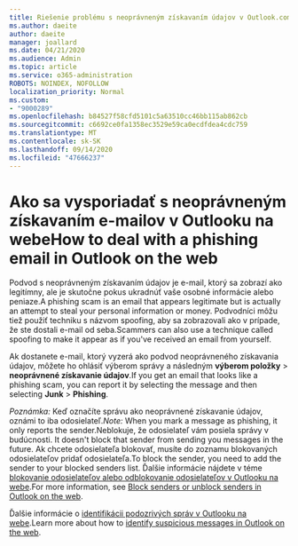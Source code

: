 ```yaml
---
title: Riešenie problému s neoprávneným získavaním údajov v Outlook.com
ms.author: daeite
author: daeite
manager: joallard
ms.date: 04/21/2020
ms.audience: Admin
ms.topic: article
ms.service: o365-administration
ROBOTS: NOINDEX, NOFOLLOW
localization_priority: Normal
ms.custom:
- "9000289"
ms.openlocfilehash: b84527f58cfd5101c5a63510cc46bb115ab862cb
ms.sourcegitcommit: c6692ce0fa1358ec3529e59ca0ecdfdea4cdc759
ms.translationtype: MT
ms.contentlocale: sk-SK
ms.lasthandoff: 09/14/2020
ms.locfileid: "47666237"
---
```

# <a name="how-to-deal-with-a-phishing-email-in-outlook-on-the-web"></a><span data-ttu-id="edb9e-102">Ako sa vysporiadať s neoprávneným získavaním e-mailov v Outlooku na webe</span><span class="sxs-lookup"><span data-stu-id="edb9e-102">How to deal with a phishing email in Outlook on the web</span></span>

<span data-ttu-id="edb9e-103">Podvod s neoprávneným získavaním údajov je e-mail, ktorý sa zobrazí ako legitímny, ale je skutočne pokus ukradnúť vaše osobné informácie alebo peniaze.</span><span class="sxs-lookup"><span data-stu-id="edb9e-103">A phishing scam is an email that appears legitimate but is actually an attempt to steal your personal information or money.</span></span> <span data-ttu-id="edb9e-104">Podvodníci môžu tiež použiť techniku s názvom spoofing, aby sa zobrazovali ako v prípade, že ste dostali e-mail od seba.</span><span class="sxs-lookup"><span data-stu-id="edb9e-104">Scammers can also use a technique called spoofing to make it appear as if you've received an email from yourself.</span></span>

<span data-ttu-id="edb9e-105">Ak dostanete e-mail, ktorý vyzerá ako podvod neoprávneného získavania údajov, môžete ho ohlásiť výberom správy a následným **výberom položky**  >  **neoprávnené získavanie údajov**.</span><span class="sxs-lookup"><span data-stu-id="edb9e-105">If you get an email that looks like a phishing scam, you can report it by selecting the message and then selecting **Junk** > **Phishing**.</span></span>

<span data-ttu-id="edb9e-106">*Poznámka:* Keď označíte správu ako neoprávnené získavanie údajov, oznámi to iba odosielateľ.</span><span class="sxs-lookup"><span data-stu-id="edb9e-106">*Note:* When you mark a message as phishing, it only reports the sender.</span></span><span data-ttu-id="edb9e-107">Neblokuje, že odosielateľ vám posiela správy v budúcnosti.</span><span class="sxs-lookup"><span data-stu-id="edb9e-107"> It doesn't block that sender from sending you messages in the future.</span></span> <span data-ttu-id="edb9e-108">Ak chcete odosielateľa blokovať, musíte do zoznamu blokovaných odosielateľov pridať odosielateľa.</span><span class="sxs-lookup"><span data-stu-id="edb9e-108">To block the sender, you need to add the sender to your blocked senders list.</span></span> <span data-ttu-id="edb9e-109">Ďalšie informácie nájdete v téme [blokovanie odosielateľov alebo odblokovanie odosielateľov v Outlooku na webe](https://support.office.com/article/9bf812d4-6995-4d19-901a-76d6e26939b0).</span><span class="sxs-lookup"><span data-stu-id="edb9e-109">For more information, see [Block senders or unblock senders in Outlook on the web](https://support.office.com/article/9bf812d4-6995-4d19-901a-76d6e26939b0).</span></span>

<span data-ttu-id="edb9e-110">Ďalšie informácie o [identifikácii podozrivých správ v Outlooku na webe](https://support.office.com/article/3d44102b-6ce3-4f7c-a359-b623bec82206).</span><span class="sxs-lookup"><span data-stu-id="edb9e-110">Learn more about how to [identify suspicious messages in Outlook on the web](https://support.office.com/article/3d44102b-6ce3-4f7c-a359-b623bec82206).</span></span>